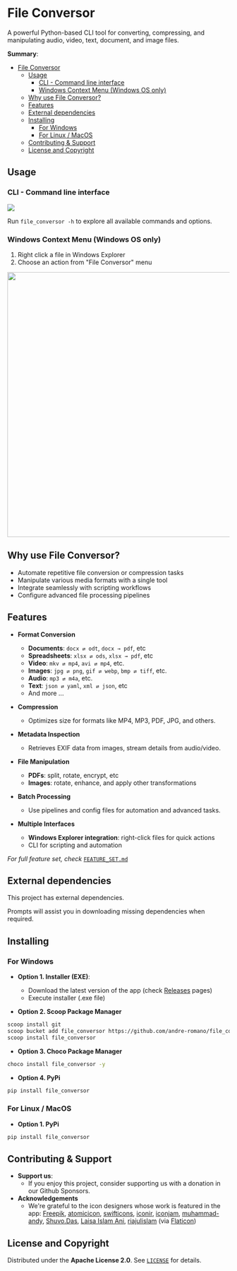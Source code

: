 <!-- [![Patreon](https://img.shields.io/badge/Patreon-Support-orange?logo=patreon)](https://www.patreon.com/andre-romano) -->

# File Conversor
A powerful Python-based CLI tool for converting, compressing, and manipulating audio, video, text, document, and image files.

**Summary**:
- [File Conversor](#file-conversor)
  - [Usage](#usage)
    - [CLI - Command line interface](#cli---command-line-interface)
    - [Windows Context Menu (Windows OS only)](#windows-context-menu-windows-os-only)
  - [Why use File Conversor?](#why-use-file-conversor)
  - [Features](#features)
  - [External dependencies](#external-dependencies)
  - [Installing](#installing)
    - [For Windows](#for-windows)
    - [For Linux / MacOS](#for-linux--macos)
  - [Contributing \& Support](#contributing--support)
  - [License and Copyright](#license-and-copyright)

## Usage

### CLI - Command line interface

<img src="./assets/cli_demo.gif" >

Run ``file_conversor -h`` to explore all available commands and options.

### Windows Context Menu (Windows OS only)

1. Right click a file in Windows Explorer
2. Choose an action from "File Conversor" menu
  
<img src="./assets/ctx_menu.jpg" width="600px">

## Why use File Conversor?

- Automate repetitive file conversion or compression tasks
- Manipulate various media formats with a single tool
- Integrate seamlessly with scripting workflows
- Configure advanced file processing pipelines

## Features

- **Format Conversion**
  - **Documents**: `docx ⇄ odt`, `docx → pdf`, etc
  - **Spreadsheets**: `xlsx ⇄ ods`, `xlsx → pdf`, etc
  - **Video**: `mkv ⇄ mp4`, `avi ⇄ mp4`, etc.
  - **Images**: `jpg ⇄ png`, `gif ⇄ webp`, `bmp ⇄ tiff`, etc.
  - **Audio**: `mp3 ⇄ m4a`, etc.
  - **Text**: `json ⇄ yaml`, `xml ⇄ json`, etc
  - And more ...

- **Compression**  
  - Optimizes size for formats like MP4, MP3, PDF, JPG, and others.

- **Metadata Inspection**  
  - Retrieves EXIF data from images, stream details from audio/video.

- **File Manipulation**  
  - **PDFs**: split, rotate, encrypt, etc  
  - **Images**: rotate, enhance, and apply other transformations  

- **Batch Processing**  
  - Use pipelines and config files for automation and advanced tasks.

- **Multiple Interfaces**  
  - **Windows Explorer integration**: right-click files for quick actions
  - CLI for scripting and automation  

*For full feature set, check* [`FEATURE_SET.md`](FEATURE_SET.md)

## External dependencies

This project has external dependencies. 

Prompts will assist you in downloading missing dependencies when required.

## Installing

### For Windows

- **Option 1. Installer (EXE)**:
  - Download the latest version of the app (check [Releases](https://github.com/andre-romano/file_conversor/releases/) pages)
  - Execute installer (.exe file)

- **Option 2. Scoop Package Manager**
```bash
scoop install git
scoop bucket add file_conversor https://github.com/andre-romano/file_conversor
scoop install file_conversor
```

- **Option 3. Choco Package Manager**
```bash
choco install file_conversor -y
```

- **Option 4. PyPi**

```bash
pip install file_conversor
```

### For Linux / MacOS

- **Option 1. PyPi**

```bash
pip install file_conversor
```

## Contributing & Support

- **Support us**:
  - If you enjoy this project, consider supporting us with a donation in our Github Sponsors.
- **Acknowledgements**
  - We're grateful to the icon designers whose work is featured in the app: [Freepik](https://www.flaticon.com/authors/freepik), [atomicicon](https://www.flaticon.com/authors/atomicicon), [swifticons](https://www.flaticon.com/authors/swifticons), [iconir](https://www.flaticon.com/authors/iconir), [iconjam](https://www.flaticon.com/authors/iconjam), [muhammad-andy](https://www.flaticon.com/authors/muhammad-andy), [Shuvo.Das](https://www.flaticon.com/authors/shuvodas), [Laisa Islam Ani](https://www.flaticon.com/authors/laisa-islam-ani), [riajulislam](https://www.flaticon.com/authors/riajulislam) (via [Flaticon](https://www.flaticon.com))

## License and Copyright

Distributed under the **Apache License 2.0**. See [`LICENSE`](./LICENSE) for details.

